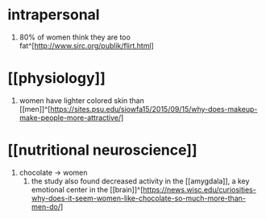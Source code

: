 # intrapersonal
1. 80% of women think they are too fat^[http://www.sirc.org/publik/flirt.html]

# [[physiology]]
1. women have lighter colored skin than [[men]]^[https://sites.psu.edu/siowfa15/2015/09/15/why-does-makeup-make-people-more-attractive/]

# [[nutritional neuroscience]]
1. chocolate → women
	1. the study also found decreased activity in the [[amygdala]], a key emotional center in the [[brain]]^[https://news.wisc.edu/curiosities-why-does-it-seem-women-like-chocolate-so-much-more-than-men-do/]